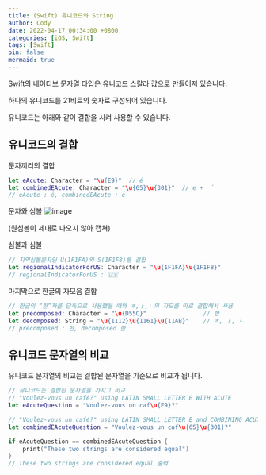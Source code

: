 ```yaml
---
title: (Swift) 유니코드와 String
author: Cody
date: 2022-04-17 00:34:00 +0800
categories: [iOS, Swift]
tags: [Swift]
pin: false
mermaid: true
---
```


Swift의 네이티브 문자열 타입은 유니코드 스칼라 값으로 만들어져 있습니다.

하나의 유니코드를 21비트의 숫자로 구성되어 있습니다.

유니코드는 아래와 같이 결합을 시켜 사용할 수 있습니다.

## 유니코드의 결합

문자끼리의 결합

```swift
let eAcute: Character = "\u{E9}"  // é
let combinedEAcute: Character = "\u{65}\u{301}"  // e +  ́
// eAcute : é, combinedEAcute : é
```

문자와 심볼
![image](https://github.com/swiftycody/swiftycody.github.io/assets/9062513/e3505f02-561a-4d52-bd9f-5734f0916c2b)

(원심볼이 제대로 나오지 않아 캡쳐)

심볼과 심볼

```swift
// 지역심볼문자인 U(1F1FA)와 S(1F1F8)를 결합
let regionalIndicatorForUS: Character = "\u{1F1FA}\u{1F1F8}"
// regionalIndicatorForUS : 🇺🇸
```

마지막으로 한글의 자모음 결합

```swift
// 한글의 “한”자를 단독으로 사용했을 때와 ㅎ,ㅏ,ㄴ의 자모를 따로 결합해서 사용
let precomposed: Character = "\u{D55C}"                // 한
let decomposed: String = "\u{1112}\u{1161}\u{11AB}"    // ㅎ, ㅏ, ㄴ
// precomposed : 한, decomposed 한
```

## 유니코드 문자열의 비교

유니코드 문자열의 비교는 결합된 문자열을 기준으로 비교가 됩니다.

```swift
// 유니코드는 결합된 문자열을 가지고 비교
// "Voulez-vous un café?" using LATIN SMALL LETTER E WITH ACUTE
let eAcuteQuestion = "Voulez-vous un caf\u{E9}?"

// "Voulez-vous un café?" using LATIN SMALL LETTER E and COMBINING ACUTE ACCENT
let combinedEAcuteQuestion = "Voulez-vous un caf\u{65}\u{301}?"

if eAcuteQuestion == combinedEAcuteQuestion {
    print("These two strings are considered equal")
}
// These two strings are considered equal 출력
```